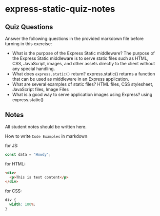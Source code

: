# express-static-quiz-notes

## Quiz Questions

Answer the following questions in the provided markdown file before turning in this exercise:

- What is the purpose of the Express Static middleware?
  The purpose of the Express Static middleware is to serve static files such as HTML, CSS, JavaScript, images, and other assets directly to the client without any special handling.
- What does `express.static()` return?
  express.static() returns a function that can be used as middleware in an Express application.
- What are several examples of static files?
  HTML files, CSS stylesheet, JavaScript files, Image Files
- What is a good way to serve application images using Express?
  using express.static()

## Notes

All student notes should be written here.

How to write `Code Examples` in markdown

for JS:

```javascript
const data = 'Howdy';
```

for HTML:

```html
<div>
  <p>This is text content</p>
</div>
```

for CSS:

```css
div {
  width: 100%;
}
```
